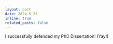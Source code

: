 ```yaml
---
layout: post
date: 2024-5-23
inline: true
related_posts: false
---
```


I successfully defended my PhD Dissertation! (Yay!)